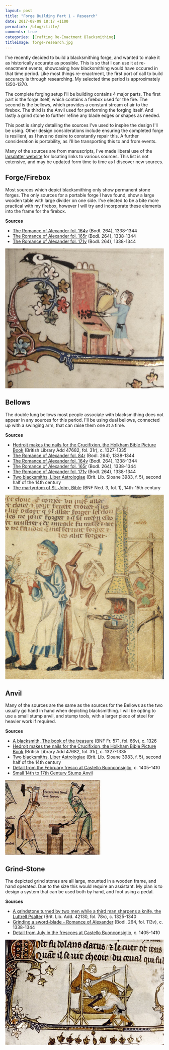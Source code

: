 ```yaml
---
layout: post
title: "Forge Building Part 1 - Research"
date: 2017-08-09 18:17 +1100
permalink: /blog/:title/
comments: true
categories: [Crafting Re-Enactment Blacksmithing]
titleimage: forge-research.jpg
---
```


I've recently decided to build a blacksmithing forge, and wanted to make it as historically accurate as possible. This is so that I can use it at re-enactment events, showcasing how blacksmithing would have occured in that time period. Like most things re-enactment, the first port of call to build accuracy is through researching. My selected time period is approximately 1350-1370.

The complete forging setup I'll be building contains 4 major parts. The first part is the forge itself, which contains a firebox used for the fire. The second is the bellows, which provides a constant stream of air to the firebox. The third is the Anvil used for performing the forging itself. And lastly a grind stone to further refine any blade edges or shapes as needed.

This post is simply detailing the sources I've used to inspire the design I'll be using. Other design considerations include ensuring the completed forge is resilient, as I have no desire to constantly repair this. A further consideration is portability, as I'll be transporting this to and from events.

Many of the sources are from manuscripts, I've made liberal use of the [larsdatter website][larsdatter] for locating links to various sources. This list is not extensive, and may be updated form time to time as I discover new sources.

## Forge/Firebox

Most sources which depict blacksmithing only show permanent stone forges. The only sources for a portable forge I have found, show a large wooden table with large divider on one side. I've elected to be a bite more practical with my firebox, however I will try and incorporate these elements into the frame for the firebox.

**Sources**

- [The Romance of Alexander fol. 164v][romance-alex-164v] (Bodl. 264), 1338-1344
- [The Romance of Alexander fol. 165r][romance-alex-165r] (Bodl. 264), 1338-1344
- [The Romance of Alexander fol. 171v][romance-alex-171v] (Bodl. 264), 1338-1344

<div class="box alt">
    <div class="row uniform 50%">
        <div class="12u centre">
            <span class="image 12u">
                <img class="post-img centre" src="/assets/images/blog/forge-research-forge.jpg" title="Portable Forge shown in The Romance of Alexander fol. 165r" alt="Portable Forge shown in The Romance of Alexander fol. 165r">
            </span>
        </div>
    </div>
</div>

## Bellows

The double lung bellows most people associate with blacksmithing does not appear in any sources for this period. I'll be using dual bellows, connected up with a swinging arm, that can raise them one at a time.

**Sources**

- [Hedroit makes the nails for the Crucifixion, the Holkham Bible Picture Book][bellows-1] (British Library Add 47682, fol. 31r), c. 1327-1335
- [The Romance of Alexander fol. 84r][romance-alex-84r] (Bodl. 264), 1338-1344
- [The Romance of Alexander fol. 164v][romance-alex-164v] (Bodl. 264), 1338-1344
- [The Romance of Alexander fol. 165r][romance-alex-165r] (Bodl. 264), 1338-1344
- [The Romance of Alexander fol. 171v][romance-alex-171v] (Bodl. 264), 1338-1344
- [Two blacksmiths, Liber Astrologiae][bellows-2] (Brit. Lib. Sloane 3983, f. 5), second half of the 14th century
- [The martyrdom of St. John, Bible][bellows-3] (BNF Ned. 3, fol. 1), 14th-15th century

<div class="box alt">
    <div class="row uniform 50%">
        <div class="12u centre">
            <span class="image 12u">
                <img class="post-img centre" src="/assets/images/blog/forge-research-bellows.jpg" title="Bellows shown in Hedroit makes the nails for the Crucifixion" alt="Bellows shown in Hedroit makes the nails for the Crucifixion">
            </span>
        </div>
    </div>
</div>

## Anvil

Many of the sources are the same as the sources for the Bellows as the two usually go hand in hand when depicting blacksmithing. I will be opting to use a small stump anvil, and stump tools, with a larger piece of steel for heavier work if required.

**Sources**

- [A blacksmith, The book of the treasure][anvil-1] (BNF Fr. 571, fol. 66v), c. 1326
- [Hedroit makes the nails for the Crucifixion, the Holkham Bible Picture Book][bellows-1] (British Library Add 47682, fol. 31r), c. 1327-1335
- [Two blacksmiths, Liber Astrologiae][bellows-2] (Brit. Lib. Sloane 3983, f. 5), second half of the 14th century
- [Detail from the February fresco at Castello Buonconsiglio][anvil-2], c. 1405-1410
- [Small 14th to 17th Century Stump Anvil][anvil-3]

<div class="box alt">
    <div class="row uniform 50%">
        <div class="12u centre">
            <span class="image 12u">
                <img class="post-img centre" src="/assets/images/blog/forge-research-anvil.jpg" title="Anvil shown in Two blacksmiths, Liber Astrologiae" alt="Anvil shown in Two blacksmiths, Liber Astrologiae">
            </span>
        </div>
    </div>
</div>

## Grind-Stone

The depicted grind stones are all large, mounted in a wooden frame, and hand operated. Due to the size this would require an assistant. My plan is to design a system that can be used both by hand, and foot using a pedal.

**Sources**
- [A grindstone turned by two men while a third man sharpens a knife, the Luttrell Psalter][grind-1] (Brit. Lib. Add. 42130, fol. 78v), c. 1325-1340
- [Grinding a sword-blade - Romance of Alexander][grind-2] (Bodl. 264, fol. 113v), c. 1338-1344
- [Detail from July in the frescoes at Castello Buonconsiglio][grind-3], c. 1405-1410

<div class="box alt">
    <div class="row uniform 50%">
        <div class="12u centre">
            <span class="image 12u">
                <img class="post-img centre" src="/assets/images/blog/forge-research-grind.jpg" title="Grind-stone shown in Grinding a sword-blade - Romance of Alexander" alt="Grind-stone shown in Grinding a sword-blade - Romance of Alexander">
            </span>
        </div>
    </div>
</div>

[larsdatter]: http://larsdatter.com/
[bellows-1]:  https://www.bl.uk/manuscripts/Viewer.aspx?ref=add_ms_47682_f031r
[bellows-2]:  https://www.bl.uk/catalogues/illuminatedmanuscripts/ILLUMIN.ASP?Size=mid&IllID=720
[bellows-3]:  http://visualiseur.bnf.fr/ConsulterElementNum?O=IFN-08022375&E=JPEG&Deb=1&Fin=1&Param=C
[anvil-1]:    http://classes.bnf.fr/ema/grands/ca001.htm
[anvil-2]:    http://tarvos.imareal.oeaw.ac.at/server/images/7006143.JPG
[anvil-3]:    http://www.anvilfire.com/anvils/donated_021.php
[grind-1]:    https://www.bl.uk/manuscripts/Viewer.aspx?ref=add_ms_42130_f078v
[grind-2]:    http://bodley30.bodley.ox.ac.uk:8180/luna/servlet/detail/ODLodl~1~1~33665~120087:Romance-of-Alexander-
[grind-3]:    http://tarvos.imareal.oeaw.ac.at/server/images/7006161.JPG
[romance-alex-84r]: http://image.ox.ac.uk/images/bodleian/ms.bodl.264/84r.jpg
[romance-alex-164v]: http://image.ox.ac.uk/images/bodleian/ms.bodl.264/164v.jpg
[romance-alex-165r]: http://image.ox.ac.uk/images/bodleian/ms.bodl.264/165r.jpg
[romance-alex-171v]: http://image.ox.ac.uk/images/bodleian/ms.bodl.264/171v.jpg
